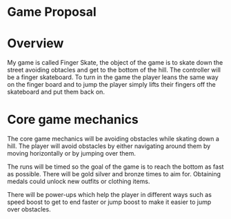 # Game Proposal

# Overview
My game is called Finger Skate, the object of the game is to skate down the street avoiding obtacles and get to the bottom of the hill. The controller will be a finger skateboard. To turn in the game the player leans the same way on the finger board and to jump the player simply lifts their fingers off the skateboard and put them back on. 

# Core game mechanics
The core game mechanics will be avoiding obstacles while skating down a hill. The player will avoid obstacles by either navigating around them by moving horizontally or by jumping over them.

The runs will be timed so the goal of the game is to reach the bottom as fast as possible. There will be gold silver and bronze times to aim for. Obtaining medals could unlock new outfits or clothing items. 

There will be power-ups which help the player in different ways such as speed boost to get to end faster or jump boost to make it easier to jump over obstacles.


